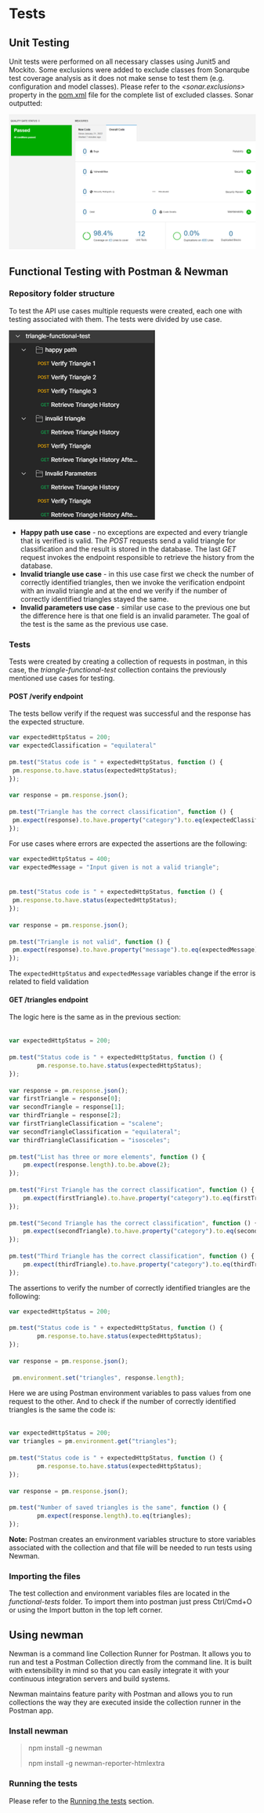 # Tests

## Unit Testing
Unit tests were performed on all necessary classes using Junit5 and Mockito. Some exclusions
were added to exclude classes from Sonarqube test coverage analysis as it does not make
sense to test them (e.g. configuration and model classes). Please refer to the _<sonar.exclusions>_ property in the [pom.xml](../../pom.xml) file for the complete list of
excluded classes. Sonar outputted:

![img.png](images/sonar.png)

## Functional Testing with Postman & Newman


### Repository folder structure
To test the API use cases multiple requests were created, each one with testing associated with them. The tests were divided by use case. 

![img.png](images/img.png)

* **Happy path use case** - no exceptions are expected and every triangle that is verified is valid. The _POST_
requests send a valid triangle for classification and the result is stored in the database. The last _GET_ request
invokes the endpoint responsible to retrieve the history from the database.
* **Invalid triangle use case** - in this use case first we check the number of correctly identified triangles,
then we invoke the verification endpoint with an invalid triangle and at the end we verify if the number of
correctly identified triangles stayed the same.
* **Invalid parameters use case** - similar use case to the previous one but the difference here is that
one field is an invalid parameter. The goal of the test is the same as the previous use case.

### Tests

Tests were created by creating a collection of requests in postman, in this case, the _triangle-functional-test_ collection
contains the previously mentioned use cases for testing.

#### POST /verify endpoint
The tests bellow verify if the request was successful and the response has the expected structure.

```javascript
var expectedHttpStatus = 200;
var expectedClassification = "equilateral"

pm.test("Status code is " + expectedHttpStatus, function () {
 pm.response.to.have.status(expectedHttpStatus);
});

var response = pm.response.json();

pm.test("Triangle has the correct classification", function () {
 pm.expect(response).to.have.property("category").to.eq(expectedClassification);
});
```
For use cases where errors are expected the assertions are the following:

```javascript
var expectedHttpStatus = 400;
var expectedMessage = "Input given is not a valid triangle";


pm.test("Status code is " + expectedHttpStatus, function () {
 pm.response.to.have.status(expectedHttpStatus);
});

var response = pm.response.json();

pm.test("Triangle is not valid", function () {
 pm.expect(response).to.have.property("message").to.eq(expectedMessage);
});
```
The `expectedHttpStatus` and `expectedMessage` variables change if the error is related to field validation

#### GET /triangles endpoint
The logic here is the same as in the previous section:
```javascript

var expectedHttpStatus = 200;

pm.test("Status code is " + expectedHttpStatus, function () {
        pm.response.to.have.status(expectedHttpStatus);
});

var response = pm.response.json();
var firstTriangle = response[0];
var secondTriangle = response[1];
var thirdTriangle = response[2];
var firstTriangleClassification = "scalene";
var secondTriangleClassification = "equilateral";
var thirdTriangleClassification = "isosceles";

pm.test("List has three or more elements", function () {
    pm.expect(response.length).to.be.above(2);
});

pm.test("First Triangle has the correct classification", function () {
    pm.expect(firstTriangle).to.have.property("category").to.eq(firstTriangleClassification);
});

pm.test("Second Triangle has the correct classification", function () {
    pm.expect(secondTriangle).to.have.property("category").to.eq(secondTriangleClassification);
});

pm.test("Third Triangle has the correct classification", function () {
    pm.expect(thirdTriangle).to.have.property("category").to.eq(thirdTriangleClassification);
});
```
The assertions to verify the number of correctly identified triangles are the following:
```javascript
var expectedHttpStatus = 200;

pm.test("Status code is " + expectedHttpStatus, function () {
        pm.response.to.have.status(expectedHttpStatus);
});

var response = pm.response.json();

 pm.environment.set("triangles", response.length);
```

Here we are using Postman environment variables to pass values from one request to the other. And to check 
if the number of correctly identified triangles is the same the code is:
```javascript

var expectedHttpStatus = 200;
var triangles = pm.environment.get("triangles");

pm.test("Status code is " + expectedHttpStatus, function () {
        pm.response.to.have.status(expectedHttpStatus);
});

var response = pm.response.json();

pm.test("Number of saved triangles is the same", function () {
        pm.expect(response.length).to.eq(triangles);
});
```

**Note:** Postman creates an environment variables structure to store variables associated with the collection
and that file will be needed to run tests using Newman.

### Importing the files
The test collection and environment variables files are located in the _functional-tests_ folder. To import them
into postman just press Ctrl/Cmd+O or using the Import button in the top left corner.

## Using newman

Newman is a command line Collection Runner for Postman. It allows you to run and test a Postman Collection directly from the command line. It is built with extensibility in mind so that you can easily integrate it with your continuous integration servers and build systems.

Newman maintains feature parity with Postman and allows you to run collections the way they are executed inside the collection runner in the Postman app.

### Install newman

> npm install -g newman
> 
> npm install -g newman-reporter-htmlextra

### Running the tests
Please refer to the [Running the tests](../run/README.md#running-the-tests) section.